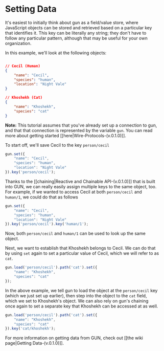 Setting Data
==============

It's easiest to initially think about gun as a field/value store, where JavaScript objects can be stored and retrieved based on a particular key that identifies it. This key can be literally any string; they don't have to follow any particular pattern, although that may be useful for your own organization.

In this example, we'll look at the following objects:

```json

// Cecil (Human)
{
    "name": "Cecil",
    "species": "human",
    "location": "Night Vale"
}

// Khoshekh (Cat)
{
    "name": "Khoshekh",
    "species": "cat"
}
```

**Note:** This tutorial assumes that you've already set up a connection to gun, and that that connection is represented by the variable `gun`. You can read more about getting started [[here|Wire-Protocols-(v.0.1.0)]].

To start off, we'll save Cecil to the key `person/cecil`

```javascript
gun.set({
    "name": "Cecil",
    "species": "human",
    "location": "Night Vale"
}).key('person/cecil');
```

Thanks to the [[chaining|Reactive and Chainable API-(v.0.1.0)]] that is built into GUN, we can really easily assign multiple keys to the same object, too. For example, if we wanted to access Cecil at both `person/cecil` and `human/1`, we could do that as follows

```javascript
gun.set({
    "name": "Cecil",
    "species": "human",
    "location": "Night Vale"
}).key('person/cecil').key('human/1');
```

Now, both `person/cecil` and `human/1` can be used to look up the same object.

Next, we want to establish that Khoshekh belongs to Cecil. We can do that by using `set` again to set a particular value of Cecil, which we will refer to as `cat`.

```javascript
gun.load('person/cecil').path('cat').set({
    "name": "Khoshekh",
    "species": "cat"
});
```

In the above example, we tell gun to load the object at the `person/cecil` key (which we just set up earlier), then step into the object to the `cat` field, which we set to Khoshekh's object. We can also rely on gun's chaining once again to set a separate key that Khoshekh can be accessed at as well.

```javascript
gun.load('person/cecil').path('cat').set({
    "name": "Khoshekh",
    "species": "cat"
}).key('cat/khoshekh');
```

For more information on getting data from GUN, check out [[the wiki page|Getting Data-(v.0.1.0)]].

